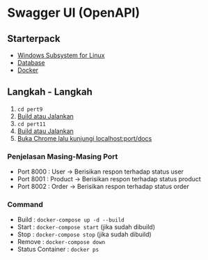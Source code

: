 # Swagger UI (OpenAPI)

## Starterpack
- [Windows Subsystem for Linux](https://www.microsoft.com/store/productId/9PDXGNCFSCZV)
- [Database](https://github.com/teamanubot/bhs_pemrograman/tree/main/pert9/db)
- [Docker](https://www.docker.com/products/docker-desktop)


## Langkah - Langkah
1. `cd pert9`
2. [Build atau Jalankan](#command)
3. `cd pert11`
4. [Build atau Jalankan](#command)
5. [Buka Chrome lalu kunjungi localhost:port/docs](#penjelasan-masing-masing-port)

### Penjelasan Masing-Masing Port
- Port 8000 : User -> Berisikan respon terhadap status user
- Port 8001 : Product -> Berisikan respon terhadap status product
- Port 8002 : Order -> Berisikan respon terhadap status order


### Command
- Build : `docker-compose up -d --build`
- Start : `docker-compose start` (jika sudah dibuild)
- Stop : `docker-compose stop` (jika sudah dibuild)
- Remove : `docker-compose down`
- Status Container : `docker ps`